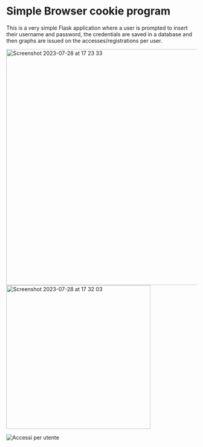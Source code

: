 # Simple Browser cookie program

This is a very simple Flask application where a user is prompted to insert their username and password, the credentials are saved in a database and then graphs are issued on the accesses/registrations per user. 

<img width="625" alt="Screenshot 2023-07-28 at 17 23 33" src="https://github.com/Alex188dot/CorsoPython/assets/117444853/2e60eaf1-1022-4819-8fba-84587de4c030">
<img width="381" alt="Screenshot 2023-07-28 at 17 32 03" src="https://github.com/Alex188dot/CorsoPython/assets/117444853/91981158-9e67-4437-af90-9bb4b2b09840">

![Accessi per utente](https://github.com/Alex188dot/CorsoPython/assets/117444853/91dd05c5-a951-4fea-a5c7-6c786e500b6d)
